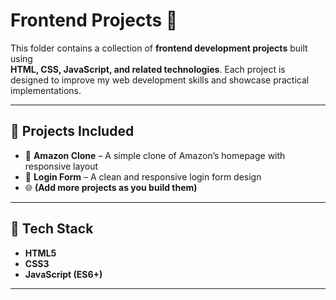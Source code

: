 # Frontend Projects 🎨  

This folder contains a collection of **frontend development projects** built using  
**HTML, CSS, JavaScript, and related technologies**. Each project is designed to improve my web development skills and showcase practical implementations.  

---

## 📂 Projects Included
- 🛒 **Amazon Clone** – A simple clone of Amazon’s homepage with responsive layout  
- 🔐 **Login Form** – A clean and responsive login form design  
- 🌐 **(Add more projects as you build them)**  

---

## 🚀 Tech Stack
- **HTML5**  
- **CSS3**  
- **JavaScript (ES6+)**  

---
